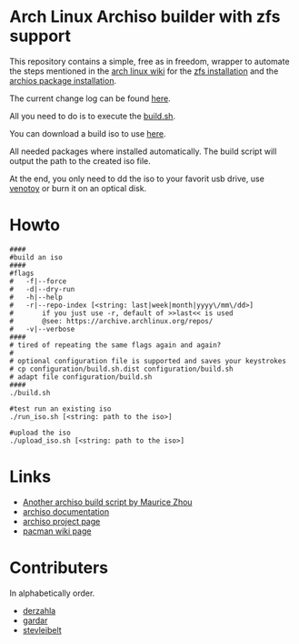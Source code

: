 # Arch Linux Archiso builder with zfs support

This repository contains a simple, free as in freedom, wrapper to automate the steps mentioned in the [arch linux wiki](https://wiki.archlinux.org) for the [zfs installation](https://wiki.archlinux.org/index.php/ZFS#Installation) and the [archios package installation](https://wiki.archlinux.org/index.php/Archiso#Installing_packages).

The current change log can be found [here](CHANGELOG.md).

All you need to do is to execute the [build.sh](https://github.com/stevleibelt/arch-linux-live-cd-iso-with-zfs/blob/master/build.sh).

You can download a build iso to use [here](https://archzfs.leibelt.de/).

All needed packages where installed automatically. The build script will output the path to the created iso file.

At the end, you only need to dd the iso to your favorit usb drive, use [venotoy](https://www.ventoy.net) or burn it on an optical disk.

# Howto

```
####
#build an iso
####
#flags
#   -f|--force
#   -d|--dry-run
#   -h|--help
#   -r|--repo-index [<string: last|week|month|yyyy\/mm\/dd>]
#       if you just use -r, default of >>last<< is used
#       @see: https://archive.archlinux.org/repos/
#   -v|--verbose
####
# tired of repeating the same flags again and again?
#
# optional configuration file is supported and saves your keystrokes
# cp configuration/build.sh.dist configuration/build.sh
# adapt file configuration/build.sh
####
./build.sh

#test run an existing iso
./run_iso.sh [<string: path to the iso>]

#upload the iso
./upload_iso.sh [<string: path to the iso>]
```

# Links

* [Another archiso build script by Maurice Zhou](https://gitlab.com/m_zhou/archiso)
* [archiso documentation](https://git.archlinux.org/archiso.git/tree/docs)
* [archiso project page](https://git.archlinux.org/archiso.git)
* [pacman wiki page](https://wiki.archlinux.org/index.php/Pacman)

# Contributers

In alphabetically order.

* [derzahla](https://github.com/derzahla)
* [gardar](https://github.com/gardar)
* [stevleibelt](https://github.com/stevleibelt)
